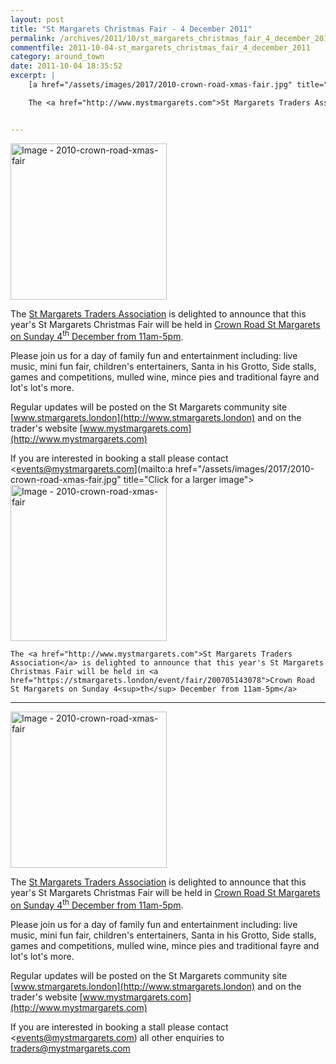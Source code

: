 ```yaml
---
layout: post
title: "St Margarets Christmas Fair - 4 December 2011"
permalink: /archives/2011/10/st_margarets_christmas_fair_4_december_2011.html
commentfile: 2011-10-04-st_margarets_christmas_fair_4_december_2011
category: around_town
date: 2011-10-04 18:35:52
excerpt: |
    [a href="/assets/images/2017/2010-crown-road-xmas-fair.jpg" title="Click for a larger image"><img src="/assets/images/2017/2010-crown-road-xmas-fair-thumb.jpg" width="250" alt="Image - 2010-crown-road-xmas-fair"  class="photo right"/></a>

    The <a href="http://www.mystmargarets.com">St Margarets Traders Association</a> is delighted to announce that this year's St Margarets Christmas Fair will be held in <a href="https://stmargarets.london/event/fair/200705143078">Crown Road St Margarets on Sunday 4<sup>th</sup> December from 11am-5pm</a>


---
```


<a href="/assets/images/2017/2010-crown-road-xmas-fair.jpg" title="Click for a larger image"><img src="/assets/images/2017/2010-crown-road-xmas-fair-thumb.jpg" width="250" alt="Image - 2010-crown-road-xmas-fair"  class="photo right"/></a>

The [St Margarets Traders Association](http://www.mystmargarets.com) is delighted to announce that this year's St Margarets Christmas Fair will be held in [Crown Road St Margarets on Sunday 4<sup>th</sup> December from 11am-5pm](/event/fair/200705143078).

Please join us for a day of family fun and entertainment including: live music, mini fun fair, children's entertainers, Santa in his Grotto, Side stalls, games and competitions, mulled wine, mince pies and traditional fayre and lot's lot's more.

Regular updates will be posted on the St Margarets community site [www.stmargarets.london](http://www.stmargarets.london) and on the trader's website [www.mystmargarets.com](http://www.mystmargarets.com)

If you are interested in booking a stall please contact <events@mystmargarets.com](mailto:a href="/assets/images/2017/2010-crown-road-xmas-fair.jpg" title="Click for a larger image"><img src="/assets/images/2017/2010-crown-road-xmas-fair-thumb.jpg" width="250" alt="Image - 2010-crown-road-xmas-fair"  class="photo right"/></a>

    The <a href="http://www.mystmargarets.com">St Margarets Traders Association</a> is delighted to announce that this year's St Margarets Christmas Fair will be held in <a href="https://stmargarets.london/event/fair/200705143078">Crown Road St Margarets on Sunday 4<sup>th</sup> December from 11am-5pm</a>


---

<a href="/assets/images/2017/2010-crown-road-xmas-fair.jpg" title="Click for a larger image"><img src="/assets/images/2017/2010-crown-road-xmas-fair-thumb.jpg" width="250" alt="Image - 2010-crown-road-xmas-fair"  class="photo right"/></a>

The [St Margarets Traders Association](http://www.mystmargarets.com) is delighted to announce that this year's St Margarets Christmas Fair will be held in [Crown Road St Margarets on Sunday 4<sup>th</sup> December from 11am-5pm](/event/fair/200705143078).

Please join us for a day of family fun and entertainment including: live music, mini fun fair, children's entertainers, Santa in his Grotto, Side stalls, games and competitions, mulled wine, mince pies and traditional fayre and lot's lot's more.

Regular updates will be posted on the St Margarets community site [www.stmargarets.london](http://www.stmargarets.london) and on the trader's website [www.mystmargarets.com](http://www.mystmargarets.com)

If you are interested in booking a stall please contact <events@mystmargarets.com) all other enquiries to [traders@mystmargarets.com](mailto:traders@mystmargarets.com)
